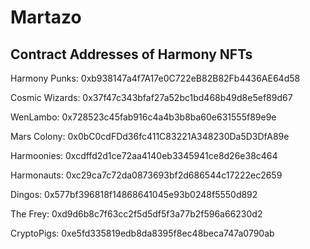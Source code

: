 # Martazo

## Contract Addresses of Harmony NFTs
Harmony Punks: 0xb938147a4f7A17e0C722eB82B82Fb4436AE64d58

Cosmic Wizards: 0x37f47c343bfaf27a52bc1bd468b49d8e5ef89d67

WenLambo: 0x728523c45fab916c4a4b3b8ba60e631555f89e9e

Mars Colony: 0x0bC0cdFDd36fc411C83221A348230Da5D3DfA89e 

Harmoonies: 0xcdffd2d1ce72aa4140eb3345941ce8d26e38c464

Harmonauts: 0xc29ca7c72da0873693bf2d686544c17222ec2659

Dingos: 0x577bf396818f14868641045e93b0248f5550d892

The Frey: 0xd9d6b8c7f63cc2f5d5df5f3a77b2f596a66230d2

CryptoPigs: 0xe5fd335819edb8da8395f8ec48beca747a0790ab
